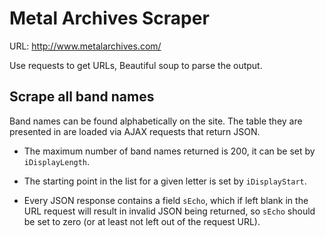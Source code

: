# Metal Archives Scraper

URL: http://www.metalarchives.com/

Use requests to get URLs, Beautiful soup to parse the output.

## Scrape all band names

Band names can be found alphabetically on the site. The table they are
presented in are loaded via AJAX requests that return JSON.

* The maximum number of band names returned is 200, it can be set by
`iDisplayLength`.

* The starting point in the list for a given letter is set by `iDisplayStart`.

* Every JSON response contains a field `sEcho`, which if left blank in the URL
request will result in invalid JSON being returned, so `sEcho` should be set
to zero (or at least not left out of the request URL).
